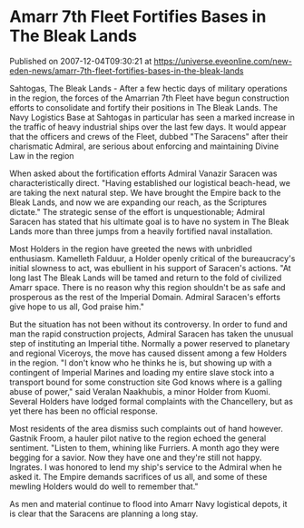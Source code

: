 # Amarr 7th Fleet Fortifies Bases in The Bleak Lands
Published on 2007-12-04T09:30:21 at https://universe.eveonline.com/new-eden-news/amarr-7th-fleet-fortifies-bases-in-the-bleak-lands

Sahtogas, The Bleak Lands - After a few hectic days of military operations in the region, the forces of the Amarrian 7th Fleet have begun construction efforts to consolidate and fortify their positions in The Bleak Lands. The Navy Logistics Base at Sahtogas in particular has seen a marked increase in the traffic of heavy industrial ships over the last few days. It would appear that the officers and crews of the Fleet, dubbed "The Saracens" after their charismatic Admiral, are serious about enforcing and maintaining Divine Law in the region   
  
When asked about the fortification efforts Admiral Vanazir Saracen was characteristically direct. "Having established our logistical beach-head, we are taking the next natural step. We have brought the Empire back to the Bleak Lands, and now we are expanding our reach, as the Scriptures dictate." The strategic sense of the effort is unquestionable; Admiral Saracen has stated that his ultimate goal is to have no system in The Bleak Lands more than three jumps from a heavily fortified naval installation.   
  
Most Holders in the region have greeted the news with unbridled enthusiasm. Kamelleth Falduur, a Holder openly critical of the bureaucracy's initial slowness to act, was ebullient in his support of Saracen's actions. "At long last The Bleak Lands will be tamed and return to the fold of civilized Amarr space. There is no reason why this region shouldn't be as safe and prosperous as the rest of the Imperial Domain. Admiral Saracen's efforts give hope to us all, God praise him."   
  
But the situation has not been without its controversy. In order to fund and man the rapid construction projects, Admiral Saracen has taken the unusual step of instituting an Imperial tithe. Normally a power reserved to planetary and regional Viceroys, the move has caused dissent among a few Holders in the region. "I don't know who he thinks he is, but showing up with a contingent of Imperial Marines and loading my entire slave stock into a transport bound for some construction site God knows where is a galling abuse of power," said Veralan Naakhubis, a minor Holder from Kuomi. Several Holders have lodged formal complaints with the Chancellery, but as yet there has been no official response.   
  
Most residents of the area dismiss such complaints out of hand however. Gastnik Froom, a hauler pilot native to the region echoed the general sentiment. "Listen to them, whining like Furriers. A month ago they were begging for a savior. Now they have one and they're still not happy. Ingrates. I was honored to lend my ship's service to the Admiral when he asked it. The Empire demands sacrifices of us all, and some of these mewling Holders would do well to remember that."   
  
As men and material continue to flood into Amarr Navy logistical depots, it is clear that the Saracens are planning a long stay.
